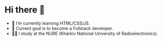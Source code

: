 # Hi there 👋

- 🌱 I’m currently learning HTML/CSS/JS.
- 🔭 Current goal is to become a Fullstack developer.
- 👨‍🎓 I study at the NURE (Kharkiv National University of Radioelectronics).
<!--
**Riksev/Riksev** is a ✨ _special_ ✨ repository because its `README.md` (this file) appears on your GitHub profile.

Here are some ideas to get you started:

- 🔭 I’m currently working on ...
- 🌱 I’m currently learning ...
- 👯 I’m looking to collaborate on ...
- 🤔 I’m looking for help with ...
- 💬 Ask me about ...
- 📫 How to reach me: ...
- 😄 Pronouns: ...
- ⚡ Fun fact: ...
-->
